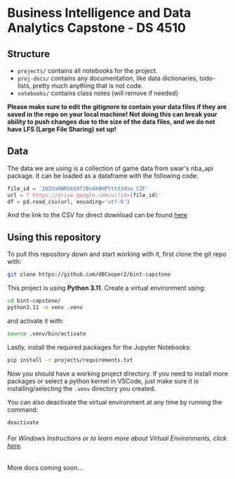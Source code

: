 # Business Intelligence and Data Analytics Capstone - DS 4510

## Structure

- `projects/` contains all notebooks for the project.
- `proj-docs/` contains any documentation, like data dictionaries, todo-lists, pretty much anything that is not code.
- `notebooks/` contains class notes (will remove if needed)

**Please make sure to edit the gitignore to contain your data files if they are saved in the repo on your local machine! Not doing this can break your ability to push changes due to the size of the data files, and we do not have LFS (Large File Sharing) set up!**

## Data

The data we are using is a collection of game data from swar's nba_api package. It can be loaded as a dataframe with the following code:

```python
file_id = '1U2UaHWRSkUXfJBn4kBHPYttd3dvw_CZF'
url = f'https://drive.google.com/uc?id={file_id}'
df = pd.read_csv(url, encoding='utf-8')
```

And the link to the CSV for direct download can be found [here](<https://drive.google.com/file/d/1U2UaHWRSkUXfJBn4kBHPYttd3dvw_CZF/view?usp=drive_link>)

## Using this repository

To pull this repository down and start working with it, first clone the git repo with:

```bash
git clone https://github.com/dBCooper2/bint-capstone
```

This project is using **Python 3.11**. Create a virtual environment using:

```bash
cd bint-capstone/
python3.11 -m venv .venv
```

and activate it with:

```bash
source .venv/bin/activate
```

Lastly, install the required packages for the Jupyter Notebooks:

```bash
pip install -r projects/requirements.txt
```

Now you should have a working project directory. If you need to install more packages or select a python kernel in VSCode, just make sure it is installing/selecting the `.venv` directory you created.

You can also deactivate the virtual environment at any time by running the command:

```bash
deactivate
```

###### For Windows Instructions or to learn more about Virtual Environments, click [here](<https://docs.python.org/3/library/venv.html>).

More docs coming soon...
